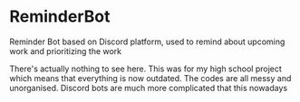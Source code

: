 # ReminderBot
Reminder Bot based on Discord platform, used to remind about upcoming work and prioritizing the work

There's actually nothing to see here. This was for my high school project which means that everything is now outdated. The codes are all messy and unorganised. Discord bots are much more complicated that this nowadays
